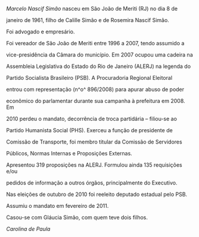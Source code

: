 

*Marcelo Nascif Simão* nasceu em São João de Meriti (RJ) no dia 8 de

janeiro de 1961, filho de Calille Simão e de Rosemira Nascif Simão.



Foi advogado e empresário.



Foi vereador de São João de Meriti entre 1996 a 2007, tendo assumido a

vice-presidência da Câmara do município. Em 2007 ocupou uma cadeira na

Assembleia Legislativa do Estado do Rio de Janeiro (ALERJ) na legenda do

Partido Socialista Brasileiro (PSB). A Procuradoria Regional Eleitoral

entrou com representação (n^o^ 896/2008) para apurar abuso de poder

econômico do parlamentar durante sua campanha à prefeitura em 2008. Em

2010 perdeu o mandato, decorrência de troca partidária – filiou-se ao

Partido Humanista Social (PHS). Exerceu a função de presidente de

Comissão de Transporte, foi membro titular da Comissão de Servidores

Públicos, Normas Internas e Proposições Externas.



Apresentou 319 proposições na ALERJ. Formulou ainda 135 requisições e/ou

pedidos de informação a outros órgãos, principalmente do Executivo.



Nas eleições de outubro de 2010 foi reeleito deputado estadual pelo PSB.

Assumiu o mandato em fevereiro de 2011.



Casou-se com Gláucia Simão, com quem teve dois filhos.



*Carolina de Paula*



